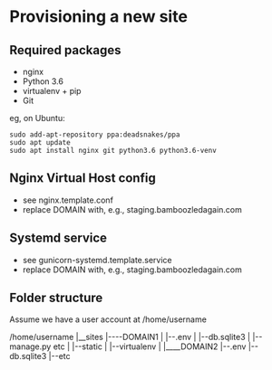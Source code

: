Provisioning a new site
=======================

 ## Required packages

 * nginx
 * Python 3.6
 * virtualenv + pip
 * Git

 eg, on Ubuntu:

    sudo add-apt-repository ppa:deadsnakes/ppa
    sudo apt update
    sudo apt install nginx git python3.6 python3.6-venv

 ## Nginx Virtual Host config

 * see nginx.template.conf
 * replace DOMAIN with, e.g., staging.bamboozledagain.com

 ## Systemd service

 * see gunicorn-systemd.template.service
 * replace DOMAIN with, e.g., staging.bamboozledagain.com

 ## Folder structure 

Assume we have a user account at /home/username

/home/username
|__sites
    |----DOMAIN1
    |       |--.env
    |       |--db.sqlite3
    |       |--manage.py etc
    |       |--static
    |       |--virtualenv
    |
    |____DOMAIN2
            |--.env
            |--db.sqlite3
            |--etc      